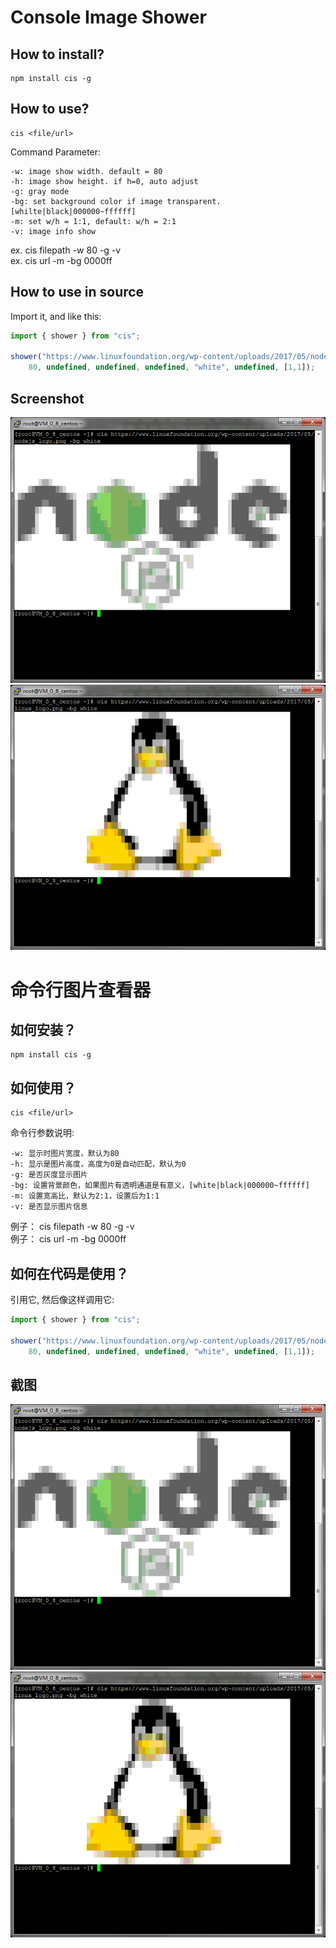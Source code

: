 Console Image Shower
====================

How to install?
---------------

```
npm install cis -g
```

How to use?
-----------

```
cis <file/url>
```

Command Parameter:

    -w: image show width. default = 80  
    -h: image show height. if h=0, auto adjust  
    -g: gray mode  
    -bg: set background color if image transparent. [whilte|black|000000~ffffff]  
    -m: set w/h = 1:1, default: w/h = 2:1  
    -v: image info show

ex. cis filepath -w 80 -g -v  
ex. cis url -m -bg 0000ff

How to use in source
--------------------

Import it, and like this:

```Typescript
import { shower } from "cis";

shower("https://www.linuxfoundation.org/wp-content/uploads/2017/05/nodejs_logo.png",
    80, undefined, undefined, undefined, "white", undefined, [1,1]);
```

Screenshot
----------
![screenshot1](https://raw.githubusercontent.com/xerysherry/Console_Image_Shower/master/screenshot/screenshot1.png)
![screenshot2](https://raw.githubusercontent.com/xerysherry/Console_Image_Shower/master/screenshot/screenshot2.png)

命令行图片查看器
====================

如何安装？
--------

```
npm install cis -g
```

如何使用？
--------

```
cis <file/url>
```

命令行参数说明:

    -w: 显示时图片宽度，默认为80  
    -h: 显示是图片高度，高度为0是自动匹配，默认为0  
    -g: 是否灰度显示图片  
    -bg: 设置背景颜色，如果图片有透明通道是有意义，[white|black|000000~ffffff]  
    -m: 设置宽高比，默认为2:1，设置后为1:1  
    -v: 是否显示图片信息  
   
例子： cis filepath -w 80 -g -v  
例子： cis url -m -bg 0000ff  

如何在代码是使用？
---------------

引用它, 然后像这样调用它:

```Typescript
import { shower } from "cis";

shower("https://www.linuxfoundation.org/wp-content/uploads/2017/05/nodejs_logo.png",
    80, undefined, undefined, undefined, "white", undefined, [1,1]);
```

截图
----

![screenshot1](https://raw.githubusercontent.com/xerysherry/Console_Image_Shower/master/screenshot/screenshot1.png)
![screenshot2](https://raw.githubusercontent.com/xerysherry/Console_Image_Shower/master/screenshot/screenshot2.png)
